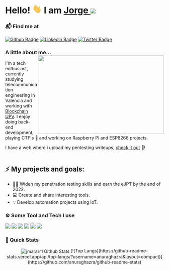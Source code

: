 <h1> Hello! <img src="https://raw.githubusercontent.com/ABSphreak/ABSphreak/master/gifs/Hi.gif" width="30px"> I am <a href="https://github.com/jmararr1">Jorge <a> <img src="https://emojis.slackmojis.com/emojis/images/1531849430/4246/blob-sunglasses.gif?1531849430" width="30px"></h1>
</h1>

### 📬 Find me at
[![Github Badge](http://img.shields.io/badge/-Github-black?style=flat-square&logo=github&link=https://github.com/jmararr1)](https://github.com/jmararr1)
[![Linkedin Badge](https://img.shields.io/badge/-LinkedIn-blue?style=flat-square&logo=Linkedin&logoColor=white&link=https://www.linkedin.com/in/jorge-marco-arraez/)](https://www.linkedin.com/in/jorge-marco-arraez/)
[![Twitter Badge](https://img.shields.io/twitter/url?style=social&url=https%3A%2F%2Ftwitter.com%2FMarcoArraez)](https://twitter.com/MarcoArraez)

### A little about me...  <img width="400" height="250" src="https://user-images.githubusercontent.com/92651615/163993455-a455086e-16e1-4746-b7d8-2b7344463af1.gif" align=right>

I'm a tech enthusiast, currently studying telecommunication engineering in Valencia and working with <a href="https://www.linkedin.com/company/blockchain-upv/mycompany/">Blockchain UPV<a>. I enjoy doing back-end development, playing CTF's 🚩 and working on Raspberry Pi and ESP8266 projects. 
  
I have a web where i upload my pentesting writeups, <a href="https://jmararr1.github.io/">check it out<a> 👀!
<br/><br/> 
  
## ⚡️ My projects and goals:
- 🏴‍☠️ Widen my penetration testing skills and earn the eJPT by the end of 2022. <br>
- 💻 Create and share interesting tools. <br>
- 💡 Develop automation projects using IoT. <br>

### ⚙️ Some Tool and Tech I use

<code><img height="30" src="https://cdn.jsdelivr.net/gh/devicons/devicon/icons/windows8/windows8-original.svg"></code>
<code><img height="30" src="https://cdn.jsdelivr.net/gh/devicons/devicon/icons/linux/linux-original.svg"></code>
<code><img height="30" src="https://cdn.jsdelivr.net/gh/devicons/devicon/icons/java/java-original.svg"></code>
<code><img height="30" src="https://cdn.jsdelivr.net/gh/devicons/devicon/icons/python/python-original.svg"></code>
<code><img height="30" src="https://cdn.jsdelivr.net/gh/devicons/devicon/icons/javascript/javascript-original.svg"></code>
<code><img height="30" src="https://cdn.jsdelivr.net/gh/devicons/devicon/icons/solidity/solidity-original.svg"></code> 

### 🚀 Quick Stats
<p align="center">
<img width="450" align="center" src="https://github-readme-stats-defcon27.vercel.app/api?username=jmararr1&show_icons=true&line_height=21&theme=radical" alt="jmararr1 Github Stats" />
[![Top Langs](https://github-readme-stats.vercel.app/api/top-langs/?username=anuraghazra&layout=compact)](https://github.com/anuraghazra/github-readme-stats)
</p>

